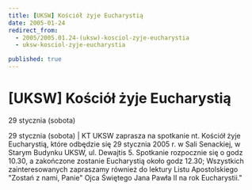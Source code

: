 ```yaml
---
title: [UKSW] Kościół żyje Eucharystią
date: 2005-01-24
redirect_from: 
  - 2005/2005.01.24-(uksw)-kosciol-zyje-eucharystia
  - uksw-kosciol-zyje-eucharystia

published: true
---
```




# [UKSW] Kościół żyje Eucharystią

<time>29 stycznia (sobota)</time>

29 stycznia (sobota) | KT UKSW zaprasza na spotkanie nt. Kościół żyje Eucharystią, które odbędzie się  29 stycznia 2005 r. w Sali Senackiej, w Starym Budynku UKSW, ul. Dewajtis 5.  Spotkanie rozpocznie się o godz 10.30, a zakończone zostanie Eucharystią około godz 12.30; Wszystkich zainteresowanych zapraszamy również do lektury Listu Apostolskiego "Zostań z nami, Panie" Ojca Świętego Jana Pawła II na rok Eucharystii."

<!--CONTENT FROM OLD SERVER (jos before 2013): 29 stycznia (sobota) | KT UKSW zaprasza na spotkanie nt. Kościół żyje Eucharystią, które odbędzie się  29 stycznia 2005 r. w Sali Senackiej, w Starym Budynku UKSW, ul. Dewajtis 5.  Spotkanie rozpocznie się o godz 10.30, a zakończone zostanie Eucharystią około godz 12.30; Wszystkich zainteresowanych zapraszamy również do lektury Listu Apostolskiego "Zostań z nami, Panie" Ojca Świętego Jana Pawła II na rok Eucharystii."
-->

<!--{{json:{"created_date":"2005-01-24 16:01:36","publish_down":"0000-00-00 00:00:00","id":"203"}}}-->